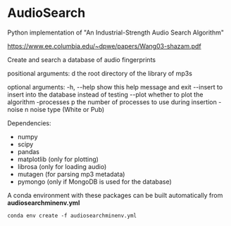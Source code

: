 # AudioSearch
Python implementation of "An Industrial-Strength Audio Search Algorithm"

https://www.ee.columbia.edu/~dpwe/papers/Wang03-shazam.pdf

Create and search a database of audio fingerprints

positional arguments:
  d             the root directory of the library of mp3s

optional arguments:
  -h, --help    show this help message and exit
  --insert      to insert into the database instead of testing
  --plot        whether to plot the algorithm
  -processes p  the number of processes to use during insertion
  -noise n      noise type (White or Pub)


Dependencies:
* numpy
* scipy
* pandas
* matplotlib (only for plotting)
* librosa (only for loading audio)
* mutagen (for parsing mp3 metadata)
* pymongo (only if MongoDB is used for the database)

A conda environment with these packages can be built automatically from **audiosearchminenv.yml**

`conda env create -f audiosearchminenv.yml`

